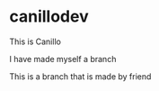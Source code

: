 # canillodev


This is Canillo

I have made myself a branch

This is a branch that is made by friend